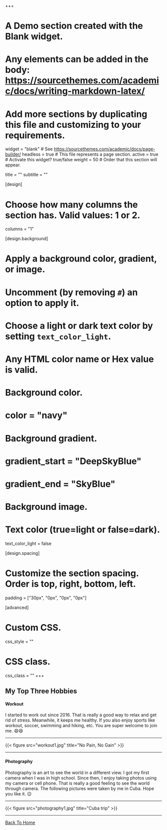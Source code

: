 +++
# A Demo section created with the Blank widget.
# Any elements can be added in the body: https://sourcethemes.com/academic/docs/writing-markdown-latex/
# Add more sections by duplicating this file and customizing to your requirements.

widget = "blank"  # See https://sourcethemes.com/academic/docs/page-builder/
headless = true  # This file represents a page section.
active = true  # Activate this widget? true/false
weight = 50  # Order that this section will appear.

title = ""
subtitle = ""

[design]
  # Choose how many columns the section has. Valid values: 1 or 2.
  columns = "1"

[design.background]
  # Apply a background color, gradient, or image.
  #   Uncomment (by removing `#`) an option to apply it.
  #   Choose a light or dark text color by setting `text_color_light`.
  #   Any HTML color name or Hex value is valid.

  # Background color.
  # color = "navy"
  
  # Background gradient.
  # gradient_start = "DeepSkyBlue"
  # gradient_end = "SkyBlue"
  
  # Background image.

  # Text color (true=light or false=dark).
  text_color_light = false

[design.spacing]
  # Customize the section spacing. Order is top, right, bottom, left.
  padding = ["30px", "0px", "0px", "0px"]

[advanced]
 # Custom CSS. 
 css_style = ""
 
 # CSS class.
 css_class = ""
+++
## My Top Three Hobbies
#### Workout
I started to work out since 2016. That is really a good way to relax and get rid of stress. Meanwhile, it keeps me healthy. If you also enjoy sports like workout, soccer, swimming and hiking, etc. You are super welcome to join me. :smile::smile:
_________________________________________________________
{{< figure src="workout1.jpg" title="No Pain, No Gain" >}}
_________________________________________________________
#### Photography
Photography is an art to see the world in a different view. I got my first camera when I was in high school. Since then, I enjoy taking photos using my camera or cell phone. That is really a good feeling to see the world through camera. The following pictures were taken by me in Cuba. Hope you like it. :wink:
_________________________________________________________
{{< figure src="photography1.jpg" title="Cuba trip" >}}
_________________________________________________________

[Back To Home](excellenthong.ca)
